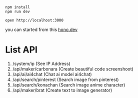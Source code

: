 ```
npm install
npm run dev
```

```
open http://localhost:3000
```

<p>you can started from this <a href="https://hono.dev/docs/getting-started/nodejs" target="_blank">hono.dev</a><p>

# List API
1. /system/ip (See IP Address)
2. /api/maker/carbonara (Create beautiful code screenshoot)
3. /api/ai/ai4chat (Chat ai model ai4chat)
4. /api/search/pinterest (Search image from pinterest)
5. /api/search/konachan (Search image anime character)
6. /api/maker/brat (Create text to image generator)